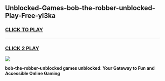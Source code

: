 
## Unblocked-Games-bob-the-robber-unblocked-Play-Free-yl3ka
<h3>
<a href="https://premium76.site?title=bob-the-robber-unblocked&ref=18A1">CLICK TO PLAY</a></h3>
<hr>

<h3>
<a href="https://premium76.site?title=bob-the-robber-unblocked&ref=18A1">CLICK 2 PLAY</a>
  
</h3>

<a href="https://premium76.site?title=bob-the-robber-unblocked&ref=18A1"><img src="https://clearcache.store/games.png"></a>


**bob-the-robber-unblocked games unblocked: Your Gateway to Fun and Accessible Online Gaming**
